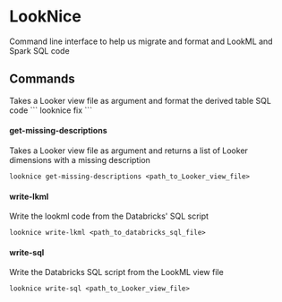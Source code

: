 # LookNice
Command line interface to help us migrate and format and LookML and Spark SQL code

## Commands
<fix>
Takes a Looker view file as argument and format the derived table SQL code
```
looknice fix <path_to_Looker_view_file>
```

#### get-missing-descriptions
Takes a Looker view file as argument and returns a list of Looker dimensions with a missing description
```
looknice get-missing-descriptions <path_to_Looker_view_file>
```

#### write-lkml
Write the lookml code from the Databricks' SQL script
```
looknice write-lkml <path_to_databricks_sql_file>
```

#### write-sql
Write the Databricks SQL script from the LookML view file
```
looknice write-sql <path_to_Looker_view_file>
```


